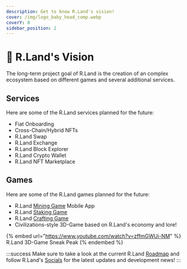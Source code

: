 ```yaml
---
description: Get to know R.Land's vision!
cover: /img/logo_baby_head_comp.webp
coverY: 0
sidebar_position: 2
---
```


# 🔭 R.Land's Vision

The long-term project goal of R.Land is the creation of an complex ecosystem based on different games and several additional services.

## Services

Here are some of the R.Land services planned for the future:

* Fiat Onboarding
* Cross-Chain/Hybrid NFTs
* R.Land Swap
* R.Land Exchange
* R.Land Block Explorer
* R.Land Crypto Wallet
* R.Land NFT Marketplace

## Games

Here are some of the R.Land games planned for the future:

* R.Land [Mining Game](/gaming/r.land-mining-game/) Mobile App
* R.Land [Staking Game](/upcoming-features/r.land-staking-game)
* R.Land [Crafting Game](/upcoming-features/r.land-crafting-game)
* Civilizations-style 3D-Game based on R.Land's economy and lore!

{% embed url="https://www.youtube.com/watch?v=zffmGWUi-NM" %}
R.Land 3D-Game Sneak Peak
{% endembed %}

:::success
Make sure to take a look at the current R.Land [Roadmap](/upcoming-features/roadmap) and follow R.Land's [Socials](/community/socials) for the latest updates and development news!
:::
